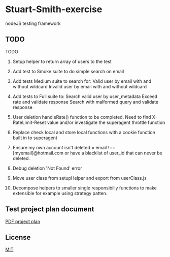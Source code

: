 # Stuart-Smith-exercise

  

nodeJS testing framework

  

## TODO

  

TODO
1. Setup helper to return array of users to the test
2. Add test to Smoke suite to do simple search on email
3. Add tests Medium suite to search for:
		Valid user by email with and without wildcard
		Invalid user by email with and without wildcard

4. Add	tests to Full suite to:
		Search valid user by user_metadata
		Exceed rate and validate response
		Search with malformed query and validate response

5. User deletion handleRate() function to be completed. Need to find X-RateLimit-Reset value and/or investigate the superagent throttle function
6. Replace check local and store local functions with a cookie function built in to superagent

7. Ensure my own account isn't deleted = email !== [myemail]@hotmail.com or have a blacklist of user_id that can never be deleted.

8. Debug deletion 'Not Found' error

9. Move user class from setupHelper and export from userClass.js

10. Decompose helpers to smaller single responsibiliy functions to make extensible for example using strategy patten.

  

## Test project plan document

  

[PDF project plan](https://github.com/stuartvansmith/stuart-smith-exercise/blob/66d079776a5e1d3528cf42eb945e7faed41a0e4e/Documents/Search%20Engine%20Test%20Plan.pdf)

  
  
  

## License

[MIT](https://choosealicense.com/licenses/mit/)